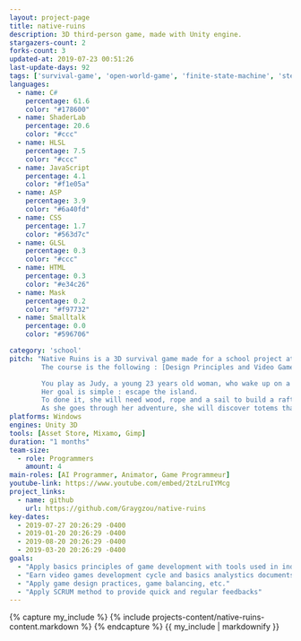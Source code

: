```yaml
---
layout: project-page
title: native-ruins
description: 3D third-person game, made with Unity engine.
stargazers-count: 2
forks-count: 3
updated-at: 2019-07-23 00:51:26
last-update-days: 92
tags: ['survival-game', 'open-world-game', 'finite-state-machine', 'steering-behaviors', 'third-person-game', 'game-development', 'unity3d']
languages: 
  - name: C#
    percentage: 61.6
    color: "#178600"
  - name: ShaderLab
    percentage: 20.6
    color: "#ccc"
  - name: HLSL
    percentage: 7.5
    color: "#ccc"
  - name: JavaScript
    percentage: 4.1
    color: "#f1e05a"
  - name: ASP
    percentage: 3.9
    color: "#6a40fd"
  - name: CSS
    percentage: 1.7
    color: "#563d7c"
  - name: GLSL
    percentage: 0.3
    color: "#ccc"
  - name: HTML
    percentage: 0.3
    color: "#e34c26"
  - name: Mask
    percentage: 0.2
    color: "#f97732"
  - name: Smalltalk
    percentage: 0.0
    color: "#596706"

category: 'school'
pitch: "Native Ruins is a 3D survival game made for a school project at the Université du Québec à Chicoutimi (UQAC).
        The course is the following : [Design Principles and Video Games Development (8INF955)](https://cours.uqac.ca/8INF955).

        You play as Judy, a young 23 years old woman, who wake up on a desert island.
        Her goal is simple : escape the island.
        To done it, she will need wood, rope and a sail to build a raft.
        As she goes through her adventure, she will discover totems that will give her more abilities useful to archive her goal."
platforms: Windows
engines: Unity 3D
tools: [Asset Store, Mixamo, Gimp]
duration: "1 months"
team-size:
  - role: Programmers
    amount: 4
main-roles: [AI Programmer, Animator, Game Programmeur]
youtube-link: https://www.youtube.com/embed/2tzLruIYMcg
project_links:
  - name: github
    url: https://github.com/Graygzou/native-ruins
key-dates:
  - 2019-07-27 20:26:29 -0400
  - 2019-01-20 20:26:29 -0400
  - 2019-08-20 20:26:29 -0400
  - 2019-03-20 20:26:29 -0400
goals:
  - "Apply basics principles of game development with tools used in industry"
  - "Earn video games development cycle and basics analystics documents"
  - "Apply game design practices, game balancing, etc."
  - "Apply SCRUM method to provide quick and regular feedbacks"
---
```

<!---
Gregoire Boiron <gregoire.boiron@gmail.com>
Copyright (c) 2018-2019 Gregoire Boiron  All Rights Reserved.
--->

{% capture my_include %}
{% include projects-content/native-ruins-content.markdown %}
{% endcapture %}
{{ my_include | markdownify }}
